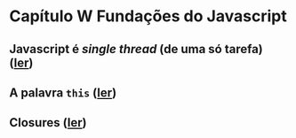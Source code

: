 # Capítulo W Fundações do Javascript

## Javascript é _single thread_ (de uma só tarefa) ([ler](./cap_w_sec_1.md))

## A palavra `this` ([ler](./cap_w_sec_2.md))

## Closures ([ler](./cap_w_sec_3.md))

